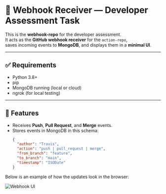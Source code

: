 # 📡 Webhook Receiver — Developer Assessment Task

This is the **webhook-repo** for the developer assessment.  
It acts as the **GitHub webhook receiver** for the `action-repo`,  
saves incoming events to **MongoDB**, and displays them in a **minimal UI**.

---

## ✅ Requirements

- Python 3.8+
- pip
- MongoDB running (local or cloud)
- ngrok (for local testing)

---

## 📌 Features

- Receives **Push**, **Pull Request**, and **Merge** events.
- Stores events in MongoDB in this schema:
  ```json
  {
    "author": "Travis",
    "action": "push | pull_request | merge",
    "from_branch": "feature",
    "to_branch": "main",
    "timestamp": "ISODate"
  }


Below is an example of how the updates look in the browser:

![Webhook UI](./screenshot.png)